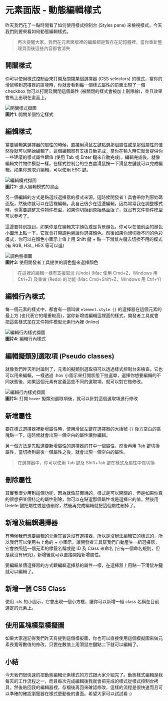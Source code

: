 # 元素面版 - 動態編輯樣式
昨天我們花了一點時間看了如何使用樣式控制台 (Styles pane) 來檢視樣式，今天我們則要來看如何動態編輯樣式。

> 再次提醒大家，我們在元素面版裡的編輯都是暫存在記憶體裡，當你重新整理頁面後這些內容都會消失

## 開關樣式
你可以使用樣式控制台來打開及關閉某個選擇器 (CSS selectors) 的樣式，當你的滑鼠移到選擇器的區塊時，你就會看到每一個樣式屬性的前面出現了一個 checkbox 
你可以打開及關閉這個屬性 (被關閉的樣式會被加上刪除線)，並且效果會馬上出現在畫面上。

![開關樣式擷圖](https://www.dropbox.com/s/8c04io6znz0n6a7/toggle-rule.jpg?raw=1)  
**圖片1**: 開關某個特定樣式

## 編輯樣式
當要編輯某選擇器的屬性的時候，直接用滑鼠左鍵點選那個屬性或是那個屬性的值然後就可以開始編輯了。這個編輯器有支援自動完成，當你在輸入時它就會提供你
一些建議的樣式屬性跟值 (使用 Tab 或 Enter 鍵來自動完成)。編輯完成後，就像編輯文件物件模型一樣，在樣式控制台的空白處滑鼠按一下滑鼠左鍵就可以完成編輯。如果你想取消編輯，可以使用 ESC 鍵。

![編輯模式擷圖](https://www.dropbox.com/s/9f2bllgakumwjl8/edit-mode.jpg?raw=1)  
**圖片2**: 進入編輯模式的畫面

另一個編輯的方式是點選該選擇器的樣式來源，這時候開發者工具會帶你到原始碼面版，然後你就可以在這裡編輯。我自己很少在這邊編輯，因為常常我在調整樣式
時，也需要調整文件物件模型，如果你切換到原始碼面版了，就沒有文件物件模型可以參考了。

這邊要特別提到，如果你是在編輯文字顏色或是背景顏色，你可以在值前面的顏色小圖示上點一下，它就會打開調色盤讓你選擇顏色。然後如果你想切換不同的色彩模式，你可以在顏色小圖示上值上用 Shift 鍵 + 點一下滑鼠左鍵去切換不用的模式 (有 RGB, HSL, HEX 等可以選)

![調色盤擷圖](https://www.dropbox.com/s/ckcjz157luamq7c/color-platte.jpg?raw=1)  
**圖片3**: 使用開發者工具提供的調色盤來選擇顏色

> 在這裡的編輯一樣有支援取消 (Undo) (Mac 使用 Cmd+Z，Windows 用 Ctrl+Z) 及重做 (Redo) 的功能 (Mac Cmd+Shift+Z，Windows 用 Ctrl+Y)  

## 編輯行內樣式
每一個元素的樣式中，都會有一個叫做 `element.style {}` 的選擇器在這個元素的最上方 (也代表它的權重較高)，當你新增或編輯這裡面的樣式，開發者工具就會把這些樣式加在文件物件模型元素行內裡 (Inline)

![編輯行內樣式擷圖](https://www.dropbox.com/s/8qetgbjbp7ljimq/inline-style.jpg?raw=1)  
**圖片4**: 編輯行內樣式

## 編輯擬類別選取項 (Pseudo classes)
就像我們昨天所討論到了，元素的擬類別選取項可以透過樣式控制台來檢查。它也可以用來編輯，一樣透過 :hov 小圖示來打開狀態下拉選單，選擇你想要編輯的不同狀態後，如果這個元素有定義這些不同的選取項，就可以對它做修改。

![編輯行內樣式擷圖](https://www.dropbox.com/s/cxwaqr93aqkqlqf/hover-edit-mode.jpg?raw=1)  
**圖片5**: 打開 `hover` 擬類別選取項後，就可以針對這個選取項進行修改

## 新增屬性
要在樣式選擇器裡新增屬性時，使用滑鼠左鍵在選擇器的大括號 `{}` 後方空白的區塊點一下，這時候就會出現一個空白的屬性讓你編輯。

另一個方法是先點選要新增屬性的選擇器的其中一個屬性，然後再用 Tab 鍵切換屬性，當切換到最後一個屬性之後，就會出現一個空白的屬性。

> 在選擇器中，你可以使用 Tab 鍵及 Shift+Tab 鍵在樣式及屬性中做切換

## 刪除屬性
其實我很少用到這個功能，因為就像前面說的，樣式是可以開關的，但是如果你真的很想把某個特定的屬性刪除，你可以在點選那個屬性或是選擇它的值，然後用 Delete 
鍵把屬性或是值刪除，然後再完成編輯就把這個屬性刪掉了。


## 新增及編輯選擇器
有時候我們想要編輯的元素其實還沒有選擇器，所以是沒辦法編輯它的樣式的，所以我們可以使用右上角的 + 小圖示，讓開發者工具幫我們自動產生一組選擇器，它會依照這一個元素的標籤名稱或是 ID 及 Class 來命名 (它有一個命名規則，但是我沒有研究)，新增後就可以直接開始新增屬性。

要編輯某個選擇器的方式跟編輯選擇器的屬性一樣，在選擇器上用點一下滑鼠左鍵就可以編輯了。

## 新增一個 CSS Class
使用 .cls 的小圖示，它會出現一個小方框，讓你可以新增一組 class 名稱在目前選定的元素上。

## 使用區塊模型模擬圖
如果大家還記得我們昨天有提到這個模擬圖，你也可以直接使用這個模擬圖來做元素長寬等數值的修改，只要在數值上用滑鼠左鍵點二下就可以編輯了。

## 小結
今天我們很快速的把動態編輯元素樣式的方式跟大家介紹完了。動態樣式編輯是我每天的工作流程之一，而且每次完成編輯後我就會把完成的樣式從樣式控制台拷貝，然後貼回我的編輯器裡，存檔後再回來確認修改，這樣的流程是很快速而且可以準確的確認瀏覽器在樣式更動後的畫面。希望大家可以試試看 :)
